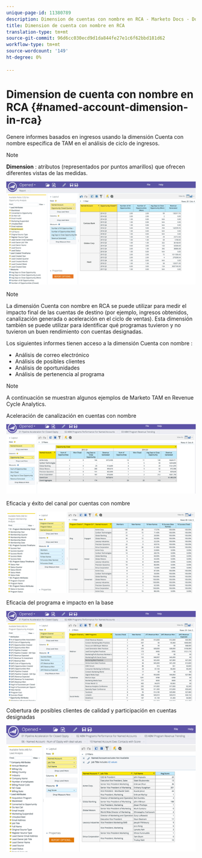 ```yaml
---
unique-page-id: 11380789
description: Dimension de cuentas con nombre en RCA - Marketo Docs - Documentación del producto
title: Dimension de cuenta con nombre en RCA
translation-type: tm+mt
source-git-commit: 96d6cc030ecd9d1da844fe27e1c6f62bbd181d62
workflow-type: tm+mt
source-wordcount: '149'
ht-degree: 0%

---
```



# Dimension de cuenta con nombre en RCA {#named-account-dimension-in-rca}

Genere informes basados en ingresos usando la dimensión Cuenta con nombre específica de TAM en el análisis de ciclo de ingresos.

>[!NOTE]
>
>**Dimension** : atributos (representados por puntos amarillos) que ofrecen diferentes vistas de las medidas.

![](assets/one-2.png)

>[!NOTE]
>
>La dimensión Cuenta con nombre en RCA se puede utilizar para medir el impacto final de las cuentas de destino (por ejemplo, ingresos obtenidos, canalización generada o aceleración en el ciclo de ventas). Esta dimensión también se puede utilizar para identificar qué programas tuvieron y no tuvieron un buen rendimiento con cuentas designadas.

Los siguientes informes tienen acceso a la dimensión Cuenta con nombre :

* Análisis de correo electrónico
* Análisis de posibles clientes
* Análisis de oportunidades
* Análisis de pertenencia al programa

>[!NOTE]
>
>A continuación se muestran algunos ejemplos de Marketo TAM en Revenue Cycle Analytics.

Aceleración de canalización en cuentas con nombre

![](assets/two-1.png)

Eficacia y éxito del canal por cuentas con nombre

![](assets/three-2.png)

Eficacia del programa e impacto en la base

![](assets/four-3.png)

Cobertura de posibles clientes de calidad y participación en cuentas designadas

![](assets/five-2.png)
